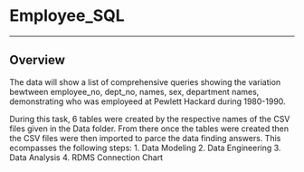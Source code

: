 # Employee_SQL
-------------------------------------------------------
## Overview

The data will show a list of comprehensive queries showing the variation bewtween employee_no, dept_no, names, sex, department names, demonstrating who was employeed at Pewlett Hackard during 1980-1990.

During this task, 6 tables were created by the respective names of the CSV files given in the Data folder. From there once the tables were created then the CSV files were then imported to parce the data finding answers. This ecompasses the following steps:
    1. Data Modeling 
    2. Data Engineering
    3. Data Analysis
    4. RDMS Connection Chart



